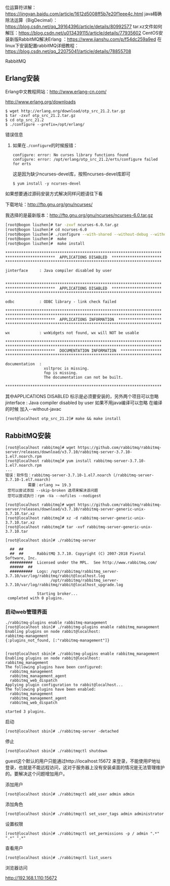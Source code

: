 位运算符详解：https://jingyan.baidu.com/article/1612d5008ff5b7e20f1eee4c.html
java精确除法运算（BigDecimal）：https://blog.csdn.net/qq_39164396/article/details/80992577
tar.xz文件如何解压：https://blog.csdn.net/u013439115/article/details/77935602
CentOS安装新版RabbitMQ解决Erlang ：https://www.jianshu.com/p/f54dc259a9ed
在linux下安装配置rabbitMQ详细教程：https://blog.csdn.net/qq_22075041/article/details/78855708



RabbitMQ

## Erlang安装

Erlang中文教程网站：http://www.erlang-cn.com/



http://www.erlang.org/downloads

```shell
$ wget http://erlang.org/download/otp_src_21.2.tar.gz
$ tar -zxvf otp_src_21.2.tar.gz
$ cd otp_src_21.2
$ ./configure --prefix=/opt/erlang/

```

错误信息

1. 如果在`./configure`的时候报错：

   ```
   configure: error: No curses library functions found
   configure: error: /opt/erlang/otp_src_21.2/erts/configure failed for erts
   ```

   这是因为缺少ncurses-devel库，按照ncurses-devel库即可

   ```shell
   $ yum install -y ncurses-devel
   ```

如果想要通过源码安装方式解决同样问题请往下看

下载地址：<http://ftp.gnu.org/gnu/ncurses/>

我选择的是最新版本：<http://ftp.gnu.org/gnu/ncurses/ncurses-6.0.tar.gz>

```bash
[root@bogon liuzhen]# tar -zxvf ncurses-6.0.tar.gz
[root@bogon liuzhen]# cd ncurses-6.0
[root@bogon liuzhen]# ./configure --with-shared --without-debug --without-ada --enable-overwrite  
[root@bogon liuzhen]#  make
[root@bogon liuzhen]#  make install
```

```
*********************************************************************
**********************  APPLICATIONS DISABLED  **********************
*********************************************************************

jinterface     : Java compiler disabled by user


*********************************************************************
**********************  APPLICATIONS DISABLED  **********************
*********************************************************************

odbc           : ODBC library - link check failed

*********************************************************************
*********************************************************************
**********************  APPLICATIONS INFORMATION  *******************
*********************************************************************

wx             : wxWidgets not found, wx will NOT be usable

*********************************************************************
*********************************************************************
**********************  DOCUMENTATION INFORMATION  ******************
*********************************************************************

documentation  : 
                 xsltproc is missing.
                 fop is missing.
                 The documentation can not be built.

*********************************************************************
```

其中APPLICATIONS DISABLED 标示是必须要安装的，另外两个项目可以忽略
jinterface : Java compiler disabled by user
如果不用java编译可以忽略 在编译的时候 加入--without-javac

```shell
[root@localhost otp_src_21.2]# make && make install
```







## RabbitMQ安装

```shell
[root@localhost rabbitmq]# wget https://github.com/rabbitmq/rabbitmq-server/releases/download/v3.7.10/rabbitmq-server-3.7.10-1.el7.noarch.rpm
[root@localhost rabbitmq]# yum install rabbitmq-server-3.7.10-1.el7.noarch.rpm
...
错误：软件包：rabbitmq-server-3.7.10-1.el7.noarch (/rabbitmq-server-3.7.10-1.el7.noarch)
          需要：erlang >= 19.3
 您可以尝试添加 --skip-broken 选项来解决该问题
 您可以尝试执行：rpm -Va --nofiles --nodigest
```





```shell
[root@localhost rabbitmq]# wget https://github.com/rabbitmq/rabbitmq-server/releases/download/v3.7.10/rabbitmq-server-generic-unix-3.7.10.tar.xz
[root@localhost rabbitmq]# xz -d rabbitmq-server-generic-unix-3.7.10.tar.xz
[root@localhost rabbitmq]# tar -xvf rabbitmq-server-generic-unix-3.7.10.tar
```



```shell
[root@localhost sbin]# ./rabbitmq-server 

  ##  ##
  ##  ##      RabbitMQ 3.7.10. Copyright (C) 2007-2018 Pivotal Software, Inc.
  ##########  Licensed under the MPL.  See http://www.rabbitmq.com/
  ######  ##
  ##########  Logs: /opt/rabbitmq/rabbitmq_server-3.7.10/var/log/rabbitmq/rabbit@localhost.log
                    /opt/rabbitmq/rabbitmq_server-3.7.10/var/log/rabbitmq/rabbit@localhost_upgrade.log

              Starting broker...
 completed with 0 plugins.
```

### 启动web管理界面

```shell
./rabbitmq-plugins enable rabbitmq-management
[root@localhost sbin]# ./rabbitmq-plugins enable rabbitmq_management
Enabling plugins on node rabbit@localhost:
rabbitmq-management
{:plugins_not_found, [:"rabbitmq-management"]}


[root@localhost sbin]# ./rabbitmq-plugins enable rabbitmq_management
Enabling plugins on node rabbit@localhost:
rabbitmq_management
The following plugins have been configured:
  rabbitmq_management
  rabbitmq_management_agent
  rabbitmq_web_dispatch
Applying plugin configuration to rabbit@localhost...
The following plugins have been enabled:
  rabbitmq_management
  rabbitmq_management_agent
  rabbitmq_web_dispatch

started 3 plugins.
```

启动

```shell
[root@localhost sbin]# ./rabbitmq-server -detached
```

停止

```shell
[root@localhost sbin]# ./rabbitmqctl shutdown
```

guest这个默认的用户只能通过http://localhost:15672 来登录，不能使用IP地址登录，也就是不能远程访问，这对于服务器上没有安装桌面的情况是无法管理维护的。要解决这个问题增加用户。

添加用户

```shell
[root@localhost sbin]# ./rabbitmqctl add_user admin admin
```

添加角色

```shell
[root@localhost sbin]# ./rabbitmqctl set_user_tags admin administrator
```

设置权限

```shell
[root@localhost sbin]# ./rabbitmqctl set_permissions -p / admin ".*" ".*" ".*"
```

查看用户

```shell
[root@localhost sbin]# ./rabbitmqctl list_users
```

浏览器访问

http://192.168.1.110:15672


